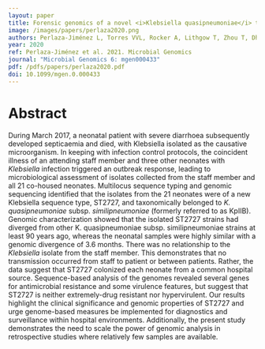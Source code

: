```yaml
---
layout: paper
title: Forensic genomics of a novel <i>Klebsiella quasipneumoniae</i> type from a neonatal intensive care unit in China reveals patterns of colonization, evolution and epidemiology
image: /images/papers/perlaza2020.png
authors: Perlaza-Jiménez L, Torres VVL, Rocker A, Lithgow T, Zhou T, Dhanasekaran V
year: 2020
ref: Perlaza-Jiménez et al. 2021. Microbial Genomics
journal: "Microbial Genomics 6: mgen000433"
pdf: /pdfs/papers/perlaza2020.pdf
doi: 10.1099/mgen.0.000433
---
```


# Abstract

During March 2017, a neonatal patient with severe diarrhoea subsequently developed septicaemia and died, with Klebsiella isolated as the causative microorganism. In keeping with infection control protocols, the coincident illness of an attending staff member and three other neonates with _Klebsiella_ infection triggered an outbreak response, leading to microbiological assessment of isolates collected from the staff member and all 21 co-housed neonates. Multilocus sequence typing and genomic sequencing identified that the isolates from the 21 neonates were of a new Klebsiella sequence type, ST2727, and taxonomically belonged to _K. quasipneumoniae_ subsp. _similipneumoniae_ (formerly referred to as KpIIB). Genomic characterization showed that the isolated ST2727 strains had diverged from other K. quasipneumoniae subsp. similipneumoniae strains at least 90 years ago, whereas the neonatal samples were highly similar with a genomic divergence of 3.6 months. There was no relationship to the _Klebsiella_ isolate from the staff member. This demonstrates that no transmission occurred from staff to patient or between patients. Rather, the data suggest that ST2727 colonized each neonate from a common hospital source. Sequence-based analysis of the genomes revealed several genes for antimicrobial resistance and some virulence features, but suggest that ST2727 is neither extremely-drug resistant nor hypervirulent. Our results highlight the clinical significance and genomic properties of ST2727 and urge genome-based measures be implemented for diagnostics and surveillance within hospital environments. Additionally, the present study demonstrates the need to scale the power of genomic analysis in retrospective studies where relatively few samples are available.


